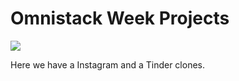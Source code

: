 # Omnistack Week Projects

<a href="https://codeclimate.com/github/luizpaulofranz/omnistack/maintainability"><img src="https://api.codeclimate.com/v1/badges/a448e2240bbfe3313c4a/maintainability" /></a>

Here we have a Instagram and a Tinder clones.

